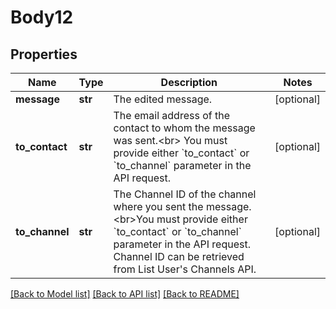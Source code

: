 # Body12

## Properties
Name | Type | Description | Notes
------------ | ------------- | ------------- | -------------
**message** | **str** | The edited message. | [optional] 
**to_contact** | **str** | The email address of the contact to whom the message was sent.&lt;br&gt; You must provide either &#x60;to_contact&#x60; or &#x60;to_channel&#x60; parameter in the API request. | [optional] 
**to_channel** | **str** | The Channel ID of the channel where you sent the message.&lt;br&gt;You must provide either &#x60;to_contact&#x60; or &#x60;to_channel&#x60; parameter in the API request.  Channel ID can be retrieved from List User&#x27;s Channels API.  | [optional] 

[[Back to Model list]](../README.md#documentation-for-models) [[Back to API list]](../README.md#documentation-for-api-endpoints) [[Back to README]](../README.md)

